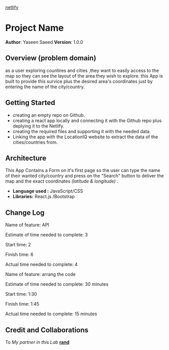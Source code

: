 [netlify](https://yaseen-city.netlify.app)
# Project Name

**Author**: Yaseen Saeed
**Version**: 1.0.0 

## Overview (problem domain)
as a user exploring countires and cities ,they want to easily access to the map so they can see the layout of the area they wish to explore. this App is built to provide this survice plus the desired area's coordinates just by entering the name of the city/country. 

## Getting Started
- creating an empty repo on Github.
- creating a react app locally and connecting it with the Github repo plus deplying it to the Netlify.
- creating the required files and supporting it with the needed data.
- Linking the app with the LocationIQ website to extract the data of the cities/countries from.

## Architecture
This App Contains a Form on it's first page so the user can type the name of their wanted city/country and press on the "Search" button to deliver the map and the exact coordinates *(latitude & longitude)* .
- **Language used :** JavaScript/CSS 
- **Libraries:** React.js /Bootstrap 

## Change Log

Name of feature: API 

Estimate of time needed to complete: 3 

Start time: 2

Finish time: 6

Actual time needed to complete: 4

Name of feature: arrang the code

Estimate of time needed to complete: 30 minutes

Start time: 1:30

Finish time: 1:45

Actual time needed to complete: 15 minutes

## Credit and Collaborations
To *My partner in this Lab* **[rand ](https://github.com/Rand92)**

